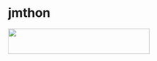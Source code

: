 # jmthon

<p align="left"><a href="https://heroku.com/deploy?template=https://github.com/m292m0/roz"> <img src="https://img.shields.io/badge/Deploy%20To%20Heroku-purple?style=for-the-badge&logo=heroku" width="320" height="58.45"/></a></p>
